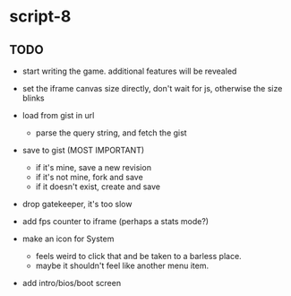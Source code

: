 # script-8

## TODO
- start writing the game. additional features will be revealed

- set the iframe canvas size directly, don't wait for js, otherwise the size blinks

- load from gist in url
  - parse the query string, and fetch the gist

- save to gist (MOST IMPORTANT)
  - if it's mine, save a new revision
  - if it's not mine, fork and save
  - if it doesn't exist, create and save

- drop gatekeeper, it's too slow

- add fps counter to iframe (perhaps a stats mode?)

- make an icon for System
  - feels weird to click that and be taken to a barless place.
  - maybe it shouldn't feel like another menu item.

- add intro/bios/boot screen


